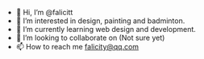 - 👋 Hi, I’m @falicitt
- 👀 I’m interested in design, painting and badminton.
- 🌱 I’m currently learning web design and development.
- 💞️ I’m looking to collaborate on (Not sure yet)
- 📫 How to reach me falicity@qq.com <!---
falicitt/falicitt is a ✨ special ✨ repository because its `README.md` (this file) appears on your GitHub profile.
You can click the Preview link to take a look at your changes.
--->
